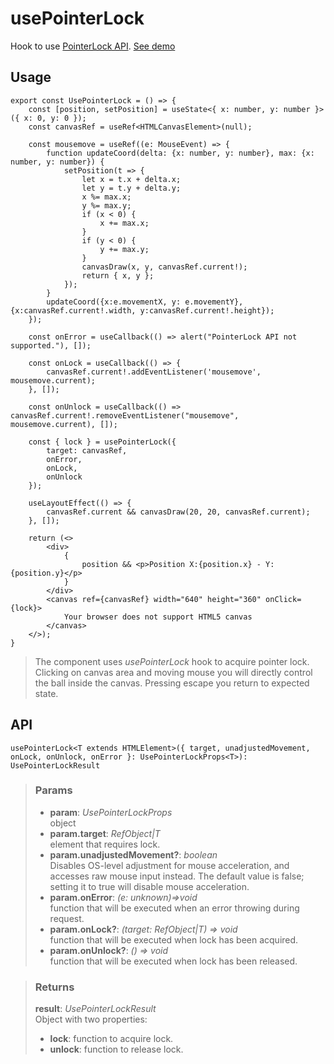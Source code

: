 # usePointerLock
Hook to use [PointerLock API](https://developer.mozilla.org/en-US/docs/Web/API/Pointer_Lock_API). [See demo](https://react-tools.ndria.dev/#/hooks/events/usePointerLock)

## Usage

```tsx
export const UsePointerLock = () => {
	const [position, setPosition] = useState<{ x: number, y: number }>({ x: 0, y: 0 });
	const canvasRef = useRef<HTMLCanvasElement>(null);

	const mousemove = useRef((e: MouseEvent) => {
		function updateCoord(delta: {x: number, y: number}, max: {x: number, y: number}) {
			setPosition(t => {
				let x = t.x + delta.x;
				let y = t.y + delta.y;
				x %= max.x;
				y %= max.y;
				if (x < 0) {
					x += max.x;
				}
				if (y < 0) {
					y += max.y;
				}
				canvasDraw(x, y, canvasRef.current!);
				return { x, y };
			});
		}
		updateCoord({x:e.movementX, y: e.movementY}, {x:canvasRef.current!.width, y:canvasRef.current!.height});
	});

	const onError = useCallback(() => alert("PointerLock API not supported."), []);

	const onLock = useCallback(() => {
		canvasRef.current!.addEventListener('mousemove', mousemove.current);
	}, []);

	const onUnlock = useCallback(() => canvasRef.current!.removeEventListener("mousemove", mousemove.current), []);

	const { lock } = usePointerLock({
		target: canvasRef,
		onError,
		onLock,
		onUnlock
	});

	useLayoutEffect(() => {
		canvasRef.current && canvasDraw(20, 20, canvasRef.current);
	}, []);

	return (<>
		<div>
			{
				position && <p>Position X:{position.x} - Y:{position.y}</p>
			}
		</div>
		<canvas ref={canvasRef} width="640" height="360" onClick={lock}>
			Your browser does not support HTML5 canvas
		</canvas>
	</>);
}
```

> The component uses _usePointerLock_ hook to acquire pointer lock. Clicking on canvas area and moving mouse you will directly control the ball inside the canvas. Pressing escape you return to expected state.


## API

```tsx
usePointerLock<T extends HTMLElement>({ target, unadjustedMovement, onLock, onUnlock, onError }: UsePointerLockProps<T>): UsePointerLockResult
```


> ### Params
>
> - __param__: _UsePointerLockProps_  
object
> - __param.target__: _RefObject<T>|T_  
element that requires lock.
> - __param.unadjustedMovement?__: _boolean_  
Disables OS-level adjustment for mouse acceleration, and accesses raw mouse input instead. The default value is false; setting it to true will disable mouse acceleration.
> - __param.onError__: _(e: unknown)=>void_  
function that will be executed when an error throwing during request.
> - __param.onLock?__: _(target: RefObject<T>|T) => void_  
function that will be executed when lock has been acquired.
> - __param.onUnlock?__: _() => void_  
function that will be executed when lock has been released.
>



> ### Returns
>
> __result__:  _UsePointerLockResult_  
> Object with two properties:
> - __lock__: function to acquire lock.
> - __unlock__: function to release lock.
>